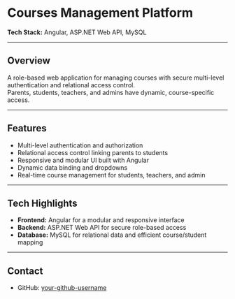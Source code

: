 # Courses Management Platform

**Tech Stack:** Angular, ASP.NET Web API, MySQL

---

## Overview
A role-based web application for managing courses with secure multi-level authentication and relational access control.  
Parents, students, teachers, and admins have dynamic, course-specific access.

---

## Features
- Multi-level authentication and authorization
- Relational access control linking parents to students
- Responsive and modular UI built with Angular
- Dynamic data binding and dropdowns
- Real-time course management for students, teachers, and admin

---

## Tech Highlights
- **Frontend:** Angular for a modular and responsive interface  
- **Backend:** ASP.NET Web API for secure role-based access  
- **Database:** MySQL for relational data and efficient course/student mapping

---

## Contact
- GitHub: [your-github-username](https://github.com/garvishtayal)
